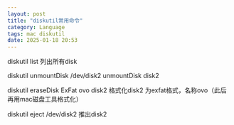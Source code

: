 ```yaml
---
layout: post
title: "diskutil常用命令"
category: Language
tags: mac diskutil
date: 2025-01-18 20:53
---
```


diskutil list  列出所有disk

diskutil unmountDisk /dev/disk2  unmountDisk disk2

diskutil eraseDisk ExFat ovo disk2 格式化disk2 为exfat格式，名称ovo（此后再用mac磁盘工具格式化）

diskutil eject /dev/disk2 推出disk2